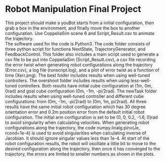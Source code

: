# Robot Manipulation Final Project 

This project should make a youBot starts from a initial configuration, then grab a box in the environment, and finally move the box to another configuration. Use CoppeliaSim scene 6 and Script_Result.csv to animate the trajectory.  
The software used for the code is Python3. The code folder consists of three python script for functions NextState, TrajectoryGenerator, and FeedbackControl. This folder also includes a main script used to generate a csv file to be put into CoppeliaSim (Script_Result.csv), a csv file recording the error twist when generating robot configurations along the trajectory (Error.csv), a log file (runscript.log), and a plot of error twist as a function of time (Xerr.png). 
The best folder includes results when using well-tuned controllers. The overshoot folder includes results when using less-well-tuned controllers. Both results have initial cube configuration at (1m, 0m, 0rad) and goal cube configuration (0m, -1m, -pi/2rad). The newTask folder includes results when using well-tuned controller and different cube configurations: from (0m, -1m, -pi/2rad) to (0m, 1m, pi/2rad). All three results have the same initial robot configuration which has 30 degree orientation error and 0.2m position error from the default initial robot configuration. The initial arm configuration is set to be (0, 0, 0.2, -1.6, 0)rad to avoid singularity when calculating velocities. When generating robot configurations along the trajectory, the code numpy.linalg.pinv(Je, rcond=1e-4)  is used to avoid singularities when calculating inverse of Jacobian. It should ignore singular values less than 1e-4.
At start of the robot configuration results, the robot will oscillate a little bit to move to the desired configuration along the trajectory, then once it has converged to the trajectory, the errors are limited to smaller numbers as shown in the plots. 

